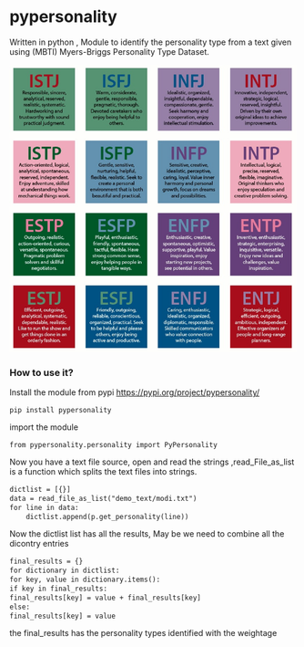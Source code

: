 
# pypersonality

Written in python , Module to identify the personality type from a text given using (MBTI) Myers-Briggs Personality Type Dataset.

![](https://github.com/karthagokul/pypersonality/blob/main/personality_types.jpg?raw=true)

### How to use it?
Install the module from pypi https://pypi.org/project/pypersonality/

    pip install pypersonality

import the module

    from pypersonality.personality import PyPersonality

Now you have a text file source, open and read the strings ,read_File_as_list is a function which splits the text files into strings.

    dictlist = [{}]
    data = read_file_as_list("demo_text/modi.txt")
    for line in data:
	    dictlist.append(p.get_personality(line))

Now the dictlist list has all the results, May be we need to combine all the dicontry entries

    final_results = {}
    for dictionary in dictlist:
    for key, value in dictionary.items():
    if key in final_results:
    final_results[key] = value + final_results[key]
    else:
    final_results[key] = value

the final_results has the personality types identified with the weightage